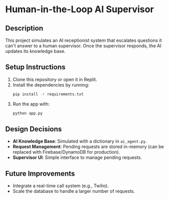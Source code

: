 # Human-in-the-Loop AI Supervisor

## Description
This project simulates an AI receptionist system that escalates questions it can't answer to a human supervisor. Once the supervisor responds, the AI updates its knowledge base.

## Setup Instructions
1. Clone this repository or open it in Replit.
2. Install the dependencies by running:
    ```bash
    pip install -r requirements.txt
    ```
3. Run the app with:
    ```bash
    python app.py
    ```

## Design Decisions
- **AI Knowledge Base**: Simulated with a dictionary in `ai_agent.py`.
- **Request Management**: Pending requests are stored in-memory (can be replaced with Firebase/DynamoDB for production).
- **Supervisor UI**: Simple interface to manage pending requests.

## Future Improvements
- Integrate a real-time call system (e.g., Twilio).
- Scale the database to handle a larger number of requests.

